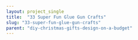 ```yaml
---
layout: project_single
title:  "33 Super Fun Glue Gun Crafts"
slug: "33-super-fun-glue-gun-crafts"
parent: "diy-christmas-gifts-design-on-a-budget"
---
```

 